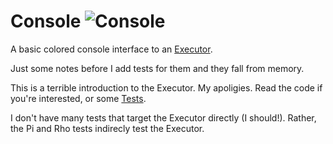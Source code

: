 # Console ![Console](/Images/Console.png)

A basic colored console interface to an [Executor](/Source/Library/Executor/Source).

Just some notes before I add tests for them and they fall from memory.

This is a terrible introduction to the Executor. My apoligies. Read the code if you're interested, or some [Tests](Test/Language/TestRho/FunctionRhoScripting.cpp).

I don't have many tests that target the Executor directly (I should!). Rather, the Pi and Rho tests indirecly test the Executor.

